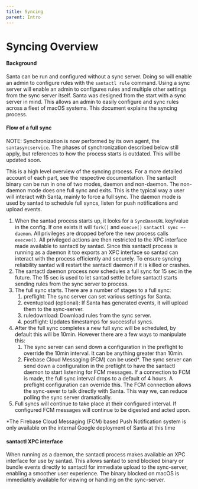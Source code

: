 ```yaml
---
title: Syncing
parent: Intro
---
```


# Syncing Overview

#### Background

Santa can be run and configured without a sync server. Doing so will enable an
admin to configure rules with the `santactl rule` command. Using a sync server
will enable an admin to configures rules and multiple other settings from the
sync server itself. Santa was designed from the start with a sync server in
mind. This allows an admin to easily configure and sync rules across a fleet of
macOS systems. This document explains the syncing process.

#### Flow of a full sync

NOTE: Synchronization is now performed by its own agent, the `santasyncservice`.
The phases of synchronization described below still apply, but references to how
the process starts is outdated. This will be updated soon.

This is a high level overview of the syncing process. For a more detailed
account of each part, see the respective documentation. The santaclt binary can
be run in one of two modes, daemon and non-daemon. The non-daemon mode does one
full sync and exits. This is the typical way a user will interact with Santa,
mainly to force a full sync. The daemon mode is used by santad to schedule full
syncs, listen for push notifications and upload events.

1.  When the santad process starts up, it looks for a `SyncBaseURL` key/value in
    the config. If one exists it will `fork()` and `execve()` `santactl sync
    —-daemon`. All privileges are dropped before the new process calls `execve()`.
    All privileged actions are then restricted to the XPC interface
    made available to santactl by santad. Since this santactl process is running
    as a daemon it too exports an XPC interface so santad can interact with the
    process efficiently and securely. To ensure syncing reliability santad will
    restart the santactl daemon if it is killed or crashes.
3.  The santactl daemon process now schedules a full sync for 15 sec in the
    future. The 15 sec is used to let santad settle before santactl starts
    sending rules from the sync server to process.
4.  The full sync starts. There are a number of stages to a full sync:
    1.  preflight: The sync server can set various settings for Santa.
    2.  eventupload (optional): If Santa has generated events, it will upload
        them to the sync-server.
    3.  ruledownload: Download rules from the sync server.
    4.  postflight: Updates timestamps for successful syncs.
5.  After the full sync completes a new full sync will be scheduled, by default
    this will be 10min. However there are a few ways to manipulate this:
    1.  The sync server can send down a configuration in the preflight to
        override the 10min interval. It can be anything greater than 10min.
    2.  Firebase Cloud Messaging (FCM) can be used*. The sync server can send
        down a configuration in the preflight to have the santactl daemon to
        start listening for FCM messages. If a connection to FCM is made, the
        full sync interval drops to a default of 4 hours. A preflight configuration can override this.
        The FCM connection allows the
        sync-sever to talk directly with Santa. This way we, can reduce polling
        the sync server dramatically.
6.  Full syncs will continue to take place at their configured interval. If
    configured FCM messages will continue to be digested and acted upon.

*The Firebase Cloud Messaging (FCM) based Push Notification system is only available on the internal Google deployment of Santa at this time

#### santactl XPC interface

When running as a daemon, the santactl process makes available an XPC interface
for use by santad. This allows santad to send blocked binary or bundle events
directly to santactl for immediate upload to the sync-server, enabling a
smoother user experience. The binary blocked on macOS is immediately
available for viewing or handling on the sync-server.
